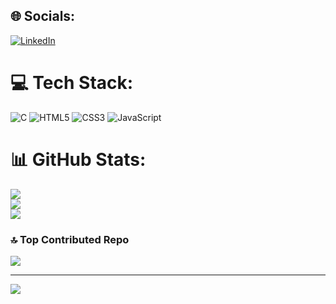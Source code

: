 
## 🌐 Socials:
[![LinkedIn](https://img.shields.io/badge/LinkedIn-%230077B5.svg?logo=linkedin&logoColor=white)](https://linkedin.com/in/moisés-frança-294545274) 

# 💻 Tech Stack:
![C](https://img.shields.io/badge/c-%2300599C.svg?style=for-the-badge&logo=c&logoColor=white) ![HTML5](https://img.shields.io/badge/html5-%23E34F26.svg?style=for-the-badge&logo=html5&logoColor=white) ![CSS3](https://img.shields.io/badge/css3-%231572B6.svg?style=for-the-badge&logo=css3&logoColor=white) ![JavaScript](https://img.shields.io/badge/javascript-%23323330.svg?style=for-the-badge&logo=javascript&logoColor=%23F7DF1E)
# 📊 GitHub Stats:
![](https://github-readme-stats.vercel.app/api?username=moisesda&theme=dracula&hide_border=true&include_all_commits=true&count_private=false)<br/>
![](https://github-readme-streak-stats.herokuapp.com/?user=moisesda&theme=dracula&hide_border=true)<br/>
![](https://github-readme-stats.vercel.app/api/top-langs/?username=moisesda&theme=dracula&hide_border=true&include_all_commits=true&count_private=false&layout=compact)

### 🔝 Top Contributed Repo
![](https://github-contributor-stats.vercel.app/api?username=moisesda&limit=5&theme=dark&combine_all_yearly_contributions=true)

---
[![](https://visitcount.itsvg.in/api?id=moisesda&icon=5&color=12)](https://visitcount.itsvg.in)

<!-- Proudly created with GPRM ( https://gprm.itsvg.in ) -->
